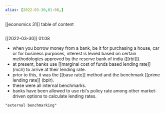 ```yaml
---
alias: [2022-03-30,01:08,]
---
```

[[economics 31]]
table of content
```toc
```

[[2022-03-30]] 01:08
- when you borrow money from a bank, be it for purchasing a house, car or for business purposes, interest is levied based on certain methodologies approved by the reserve bank of india ([[rbi]]).
- at present, banks use [[marginal cost of funds based lending rate]] (mclr) to arrive at their lending rate.
- prior to this, it was the [[base rate]] method and the benchmark [[prime lending rate]] (bplr).
- these were all internal benchmarks.
- banks have been allowed to use rbi's policy rate among other market-driven options to calculate lending rates.
```query
"external benchmarking"
```